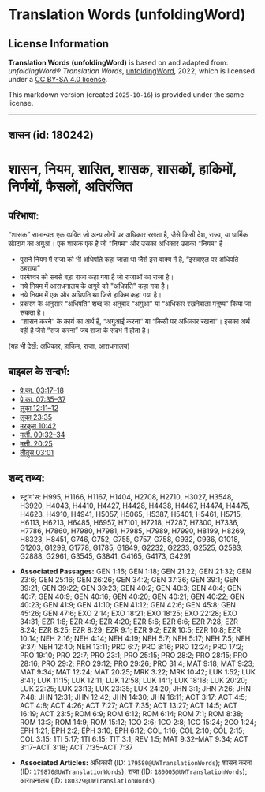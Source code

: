# Translation Words (unfoldingWord)

## License Information

**Translation Words (unfoldingWord)** is based on and adapted from: _unfoldingWord® Translation Words_, [unfoldingWord](https://unfoldingword.org/utw), 2022, which is licensed under a [CC BY-SA 4.0 license](https://creativecommons.org/licenses/by-sa/4.0/legalcode.en).

This markdown version (created `2025-10-16`) is provided under the same license.



--------------------------------

## शासन (id: 180242)

शासन, नियम, शासित, शासक, शासकों, हाकिमों, निर्णयों, फैसलों, अतिरंजित
====================================================================

परिभाषा:
--------

“शासक” सामान्यतः एक व्यक्ति जो अन्य लोगों पर अधिकार रखता है, जैसे किसी देश, राज्य, या धार्मिक संप्रदाय का अगुआ। एक शासक एक है जो "नियम" और उसका अधिकार उसका "नियम" है।

* पुराने नियम में राजा को भी अधिपति कहा जाता था जैसे इस वाक्य में है, “इस्त्राएल पर अधिपति ठहराया”
* परमेश्वर को सबसे बड़ा राजा कहा गया है जो राजाओं का राजा है।
* नये नियम में आराधनालय के अगुवे को "अधिपति" कहा गया है।
* नये नियम में एक और अधिपति था जिसे हाकिम कहा गया है।
* प्रकरण के अनुसार “अधिपति” शब्द का अनुवाद “अगुआ” या “अधिकार रखनेवाला मनुष्य” किया जा सकता है।
* “शासन करने” के कार्य का अर्थ है, “अगुआई करना” या “किसी पर अधिकार रखना”। इसका अर्थ वही है जैसे “राज करना” जब राजा के संदर्भ में होता है।

(यह भी देखें: अधिकार, हाकिम, राजा, आराधनालय)

बाइबल के सन्दर्भ:
-----------------

* [प्रे.का. 03:17–18](https://ref.ly/Acts3:17-Acts3:18)
* [प्रे.का. 07:35–37](https://ref.ly/Acts7:35-Acts7:37)
* [लूका 12:11–12](https://ref.ly/Luke12:11-Luke12:12)
* [लूका 23:35](https://ref.ly/Luke23:35)
* [मरकुस 10:42](https://ref.ly/Mark10:42)
* [मत्ती. 09:32–34](https://ref.ly/Matt9:32-Matt9:34)
* [मत्ती. 20:25](https://ref.ly/Matt20:25)
* [तीतुस 03:01](https://ref.ly/Titus3:1)

शब्द तथ्य:
----------

* स्ट्रांग'स: H995, H1166, H1167, H1404, H2708, H2710, H3027, H3548, H3920, H4043, H4410, H4427, H4428, H4438, H4467, H4474, H4475, H4623, H4910, H4941, H5057, H5065, H5387, H5401, H5461, H5715, H6113, H6213, H6485, H6957, H7101, H7218, H7287, H7300, H7336, H7786, H7860, H7980, H7981, H7985, H7989, H7990, H8199, H8269, H8323, H8451, G746, G752, G755, G757, G758, G932, G936, G1018, G1203, G1299, G1778, G1785, G1849, G2232, G2233, G2525, G2583, G2888, G2961, G3545, G3841, G4165, G4173, G4291

* **Associated Passages:** GEN 1:16; GEN 1:18; GEN 21:22; GEN 21:32; GEN 23:6; GEN 25:16; GEN 26:26; GEN 34:2; GEN 37:36; GEN 39:1; GEN 39:21; GEN 39:22; GEN 39:23; GEN 40:2; GEN 40:3; GEN 40:4; GEN 40:7; GEN 40:9; GEN 40:16; GEN 40:20; GEN 40:21; GEN 40:22; GEN 40:23; GEN 41:9; GEN 41:10; GEN 41:12; GEN 42:6; GEN 45:8; GEN 45:26; GEN 47:6; EXO 2:14; EXO 18:21; EXO 18:25; EXO 22:28; EXO 34:31; EZR 1:8; EZR 4:9; EZR 4:20; EZR 5:6; EZR 6:6; EZR 7:28; EZR 8:24; EZR 8:25; EZR 8:29; EZR 9:1; EZR 9:2; EZR 10:5; EZR 10:8; EZR 10:14; NEH 2:16; NEH 4:14; NEH 4:19; NEH 5:7; NEH 5:17; NEH 7:5; NEH 9:37; NEH 12:40; NEH 13:11; PRO 6:7; PRO 8:16; PRO 12:24; PRO 17:2; PRO 19:10; PRO 22:7; PRO 23:1; PRO 25:15; PRO 28:2; PRO 28:15; PRO 28:16; PRO 29:2; PRO 29:12; PRO 29:26; PRO 31:4; MAT 9:18; MAT 9:23; MAT 9:34; MAT 12:24; MAT 20:25; MRK 3:22; MRK 10:42; LUK 1:52; LUK 8:41; LUK 11:15; LUK 12:11; LUK 12:58; LUK 14:1; LUK 18:18; LUK 20:20; LUK 22:25; LUK 23:13; LUK 23:35; LUK 24:20; JHN 3:1; JHN 7:26; JHN 7:48; JHN 12:31; JHN 12:42; JHN 14:30; JHN 16:11; ACT 3:17; ACT 4:5; ACT 4:8; ACT 4:26; ACT 7:27; ACT 7:35; ACT 13:27; ACT 14:5; ACT 16:19; ACT 23:5; ROM 6:9; ROM 6:12; ROM 6:14; ROM 7:1; ROM 8:38; ROM 13:3; ROM 14:9; ROM 15:12; 1CO 2:6; 1CO 2:8; 1CO 15:24; 2CO 1:24; EPH 1:21; EPH 2:2; EPH 3:10; EPH 6:12; COL 1:16; COL 2:10; COL 2:15; COL 3:15; 1TI 5:17; 1TI 6:15; TIT 3:1; REV 1:5; MAT 9:32–MAT 9:34; ACT 3:17–ACT 3:18; ACT 7:35–ACT 7:37
* **Associated Articles:** अधिकारी (ID: `179580@UWTranslationWords`); शासन करना (ID: `179870@UWTranslationWords`); राजा (ID: `180005@UWTranslationWords`); आराधनालय (ID: `180329@UWTranslationWords`)

